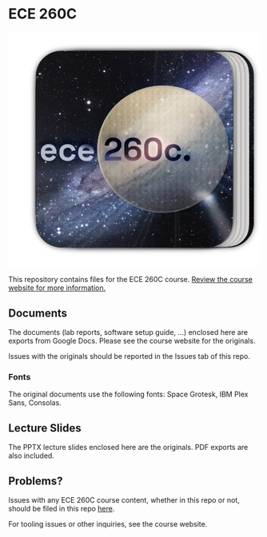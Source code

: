 # ECE 260C

![](assets/booklogo.webp)

This repository contains files for the ECE 260C course. [Review the course website for more information.](https://abkcourses.github.io/ece260c)

## Documents

The documents (lab reports, software setup guide, ...) enclosed here are exports from Google Docs. Please see the course website for the originals.

Issues with the originals should be reported in the Issues tab of this repo.

### Fonts

The original documents use the following fonts: Space Grotesk, IBM Plex Sans, Consolas.

## Lecture Slides

The PPTX lecture slides enclosed here are the originals. PDF exports are also included.

## Problems?

Issues with any ECE 260C course content, whether in this repo or not, should be filed in this repo [here](https://github.com/ABKCourses/ece260c-contents/issues/new).

For tooling issues or other inquiries, see the course website.

